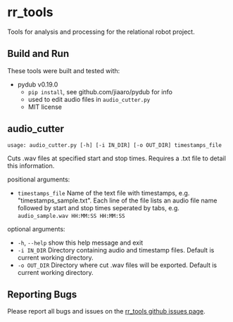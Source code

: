 # rr_tools

Tools for analysis and processing for the relational robot project.

## Build and Run

These tools were built and tested with:
- pydub v0.19.0
  - `pip install`, see github.com/jiaaro/pydub for info
  - used to edit audio files in `audio_cutter.py`
  - MIT license

## audio_cutter

`usage: audio_cutter.py [-h] [-i IN_DIR] [-o OUT_DIR] timestamps_file`

Cuts .wav files at specified start and stop times. Requires a .txt file to
detail this information.

positional arguments:
- `timestamps_file`  Name of the text file with timestamps, e.g.
  "timestamps_sample.txt". Each line of the file lists an audio file
  name followed by start and stop times seperated by tabs,
  e.g. `audio_sample.wav HH:MM:SS HH:MM:SS`

optional arguments:
- `-h`, `--help`     show this help message and exit
- `-i IN_DIR`        Directory containing audio and timestamp files. Default is
  current working directory.
- `-o OUT_DIR`       Directory where cut .wav files will be exported. Default is
  current working directory.

## Reporting Bugs

Please report all bugs and issues on the [rr_tools github issues
page](https://github.com/mitmedialab/rr_tools/issues).
